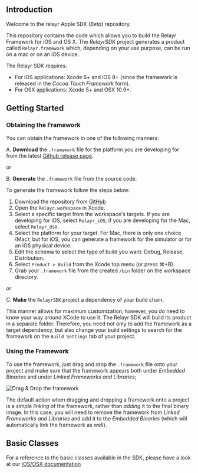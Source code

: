 Introduction
------------

Welcome to the relayr Apple SDK (*Beta*) repository.

This repository contains the code which allows you to build the Relayr Framework for iOS and OS X. The *RelayrSDK* project generates a product called `Relayr.framework` which, depending on your use purpose, can be run on a mac or on an iOS device.

The Relayr SDK requires:

* For iOS applications: Xcode 6+ and iOS 8+ (since the framework is released in the *Cocoa Touch Framework* form).
* For OSX applications: Xcode 5+ and OSX 10.9+.

Getting Started
---------------

### Obtaining the Framework

You can obtain the framework in one of the following manners:

A. **Download** the `.framework` file for the platform you are developing for from the latest [Github release page](https://github.com/relayr/apple-sdk/releases/tag/v0.2.1).

*or* 

B. **Generate** the `.framework` file from the source code.

  To generate the framework follow the steps below:

  1. Download the repository from [GitHub](https://github.com/relayr/apple-sdk)
  2. Open the `Relayr.workspace` in Xcode.
  3. Select a specific target from the workspace's targets. If you are developing for iOS, select `Relayr_iOS`; if you are developing for the Mac, select `Relayr_OSX`.
  4. Select the platform for your target. For Mac, there is only one choice (Mac); but for iOS, you can generate a framework for the simulator or for an iOS physical device.
  5. Edit the schema to select the type of build you want: Debug, Release, Distribution.
  6. Select `Product > Build` from the Xcode top menu (or press ⌘+B).
  7. Grab your `.framework` file from the created `/bin` folder on the workspace directory.

*or*

C. **Make** the `RelayrSDK` project a dependency of your build chain.

  This manner allows for maximum customization, however, you do need to know your way around XCode to use it. The Relayr SDK will build its product in a separate folder. Therefore, you need not only to add the framework as a target dependency, but also change your build settings to search for the framework on the `Build Settings` tab of your project.

### Using the Framework

To use the framework, just drag and drop the `.framework` file onto your project and make sure that the framework appears both under *Embedded Binaries* and under *Linked Frameworks and Libraries*;

  ![Drag & Drop the framework](./README/Assets/BuildProcess02.gif)

The default action when dragging and dropping a framework onto a project is a simple *linking* of the framework, rather than *adding* it to the final binary image. In this case, you will need to remove the framework from *Linked Frameworks and Libraries* and add it to the *Embedded Binaries* (which will automatically link the framework as well).

Basic Classes
-------------

For a reference to the basic classes available in the SDK, please have a look at our [iOS/OSX documentation ](https://developer.relayr.io/documents/Apple/Classes)
